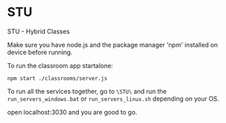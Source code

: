 # STU

STU - Hybrid Classes

Make sure you have node.js and the package manager 'npm' installed on device before running.

To run the classroom app startalone:

    npm start ./classrooms/server.js

To run all the services together, go to ```\STU\``` and run the ```run_servers_windows.bat``` or ```run_servers_linux.sh``` depending on your OS.

open localhost:3030 and you are good to go.
